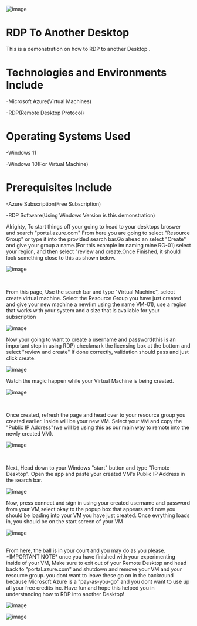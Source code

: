 <p align="center">
  
![image](https://github.com/user-attachments/assets/5ae4ae45-a988-4468-8cb1-9a4b61f82eca)

</p>

<h1>RDP To Another Desktop</h1>
</p>
This is a demonstration on how to RDP to another Desktop  .<br />

<p>
<h1>Technologies and Environments Include</h1>
  -Microsoft Azure(Virtual Machines)
  
  -RDP(Remote Desktop Protocol)
</p>
<h1>Operating Systems Used</h1>
-Windows 11

-Windows 10(For Virtual Machine)

<h1>Prerequisites Include</h1>
-Azure Subscription(Free Subscription)

-RDP Software(Using Windows Version is this demonstration)
</p>
<p>
Alrighty, To start things off your going to head to your desktops broswer and search "portal.azure.com" From here you are going to select "Resource Group" or type it into the provided search bar.Go ahead an select "Create" and give your group a name.(For this example im naming mine RG-01) select your region, and then select "review and create.Once Finished, it should look something close to this as shown below.
</p>

![image](https://github.com/user-attachments/assets/88a24e9f-c54f-4fda-b243-13713b9bd46e)


</p>
<br />
<p>
</p>
<p>
From this page, Use the search bar and type "Virtual Machine", select create virtual machine. Select the Resource Group you have just created and give your new machine a new(im using the name VM-01), use a region that works with your system and a size that is avaliable for your subscription
  
![image](https://github.com/user-attachments/assets/544b8309-a289-4a6b-ac20-2dbeae12d88e)

  Now your going to want to create a username and password(this is an important step in using RDP) checkmark the licensing box at the bottom and select "review and create" If done correctly, validation should pass and just click create.
  
  ![image](https://github.com/user-attachments/assets/b921494b-6f00-426a-94dd-84815638e7eb)

  Watch the magic happen while your Virtual Machine is being created.
  
  ![image](https://github.com/user-attachments/assets/af111941-36ed-49f4-b53d-247d0b08e9b2)

</p>
<br />
<p>

</p>
<p>
Once created, refresh the page and head over to your resource group you created earlier. Inside will be your new VM. Select your VM and copy the "Public IP Address"(we will be using this as our main way to remote into the newly created VM). 
  
  ![image](https://github.com/user-attachments/assets/fc1c7745-8319-4b8f-b6f1-ddea61924030)

</p>
<br />
<p>
Next, Head down to your Windows "start" button and type "Remote Desktop". Open the app and paste your created VM's Public IP Address in the search bar.
  
  ![image](https://github.com/user-attachments/assets/3a90dc2b-7f78-4a4d-a5a0-163eddd9a8c3)

</p>
<p>
Now, press connect and sign in using your created username and password from your VM,select okay to the popup box that appears and now you should be loading into your VM you have just created. Once evrything loads in, you should be on the start screen of your VM
  
![image](https://github.com/user-attachments/assets/0eb5228b-3bba-4f05-9ba9-83beb52f7dcb)


</p>
<br />
From here, the ball is in your court and you may do as you please. *IMPORTANT NOTE* once you have finished with your experimenting inside of your VM, Make sure to exit out of your Remote Desktop and head back to "portal.azure.com" and shutdown and remove your VM and your resource group. you dont want to leave these go on in the backround because Microsoft Azure is a "pay-as-you-go" and you dont want to use up all your free credits inc. Have fun and hope this helped you in understanding how to RDP into another Desktop!

![image](https://github.com/user-attachments/assets/b317ea1a-b6ef-4be3-89f9-d190742df8f5)


![image](https://github.com/user-attachments/assets/38a2b49a-282a-481f-adaf-de8c7b3907bd)

